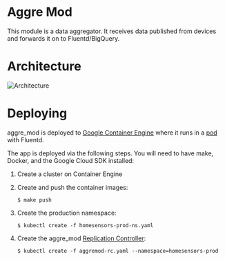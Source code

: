 # Aggre Mod

This module is a data aggregator. It receives data published from devices and
forwards it on to Fluentd/BigQuery.

# Architecture

![Architecture](https://docs.google.com/drawings/d/1QY_T4k4DTx9b4ChLrcK1LF7cy9I0blKa10raLj2bux0/pub?w=960&amp;h=720)

# Deploying

aggre\_mod is deployed to [Google Container
Engine](https://cloud.google.com/container-engine/) where it runs in a
[pod](http://kubernetes.io/v1.0/docs/user-guide/pods.html) with Fluentd.

The app is deployed via the following steps. You will need to have
make, Docker, and the Google Cloud SDK installed:

1. Create a cluster on Container Engine
1. Create and push the container images:

       $ make push

1. Create the production namespace:

       $ kubectl create -f homesensors-prod-ns.yaml

1. Create the aggre\_mod [Replication Controller](http://kubernetes.io/v1.0/docs/user-guide/replication-controller.html):

       $ kubectl create -f aggremod-rc.yaml --namespace=homesensors-prod
